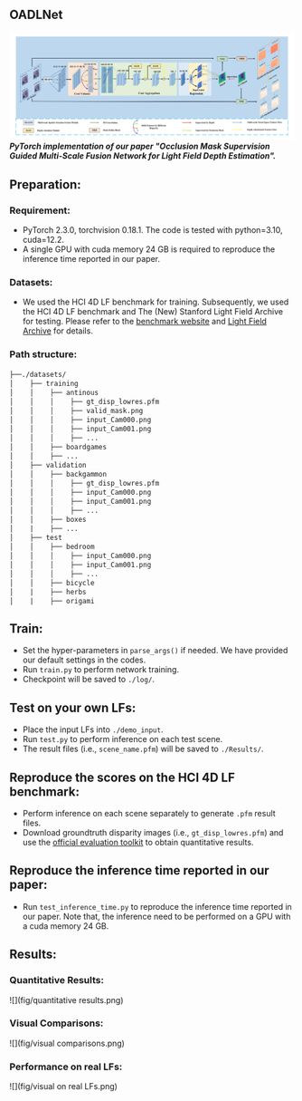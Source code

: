 ## OADLNet
![](fig/ours.png)
***PyTorch implementation of our paper "Occlusion Mask Supervision Guided Multi-Scale Fusion Network for Light Field
Depth Estimation".***<br>



## Preparation:
### Requirement:
* PyTorch 2.3.0, torchvision 0.18.1. The code is tested with python=3.10, cuda=12.2.
* A single GPU with cuda memory 24 GB is required to reproduce the inference time reported in our paper.

### Datasets:
* We used the HCI 4D LF benchmark for training. Subsequently, we used the HCI 4D LF benchmark and The (New) Stanford Light Field Archive for testing. Please refer to the [benchmark website](https://lightfield-analysis.uni-konstanz.de) and [Light Field Archive](http://lightfield.stanford.edu/lfs.html) for details.

### Path structure:
  ```
  ├──./datasets/
  │    ├── training
  │    │    ├── antinous
  │    │    │    ├── gt_disp_lowres.pfm
  │    │    │    ├── valid_mask.png
  │    │    │    ├── input_Cam000.png
  │    │    │    ├── input_Cam001.png
  │    │    │    ├── ...
  │    │    ├── boardgames
  │    │    ├── ...
  │    ├── validation
  │    │    ├── backgammon
  │    │    │    ├── gt_disp_lowres.pfm
  │    │    │    ├── input_Cam000.png
  │    │    │    ├── input_Cam001.png  
  │    │    │    ├── ...
  │    │    ├── boxes
  │    |    ├── ...
  │    ├── test
  │    │    ├── bedroom
  │    │    │    ├── input_Cam000.png
  │    │    │    ├── input_Cam001.png  
  │    │    │    ├── ...
  │    │    ├── bicycle
  │    |    ├── herbs
  │    |    ├── origami
  ```

## Train:
* Set the hyper-parameters in `parse_args()` if needed. We have provided our default settings in the codes.
* Run `train.py` to perform network training.
* Checkpoint will be saved to `./log/`.

## Test on your own LFs:
* Place the input LFs into `./demo_input`.
* Run `test.py` to perform inference on each test scene.
* The result files (i.e., `scene_name.pfm`) will be saved to `./Results/`.

## Reproduce the scores on the HCI 4D LF benchmark:
* Perform inference on each scene separately to generate `.pfm` result files.
* Download groundtruth disparity images (i.e., `gt_disp_lowres.pfm`) and use the [official evaluation toolkit](https://github.com/lightfield-analysis/evaluation-toolkit) to obtain quantitative results.

## Reproduce the inference time reported in our paper:
* Run `test_inference_time.py` to reproduce the inference time reported in our paper. Note that, the inference need to be performed on a GPU with a cuda memory 24 GB.

## Results:

### Quantitative Results:
![](fig/quantitative results.png)
### Visual Comparisons:
![](fig/visual comparisons.png)

### Performance on real LFs:
![](fig/visual on real LFs.png)
